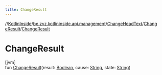 ```yaml
---
title: ChangeResult
---
```

//[KotlinInside](../../../../index.html)/[be.zvz.kotlininside.api.management](../../index.html)/[ChangeHeadText](../index.html)/[ChangeResult](index.html)/[ChangeResult](-change-result.html)



# ChangeResult



[jvm]\
fun [ChangeResult](-change-result.html)(result: [Boolean](https://kotlinlang.org/api/latest/jvm/stdlib/kotlin/-boolean/index.html), cause: [String](https://kotlinlang.org/api/latest/jvm/stdlib/kotlin/-string/index.html), state: [String](https://kotlinlang.org/api/latest/jvm/stdlib/kotlin/-string/index.html))




